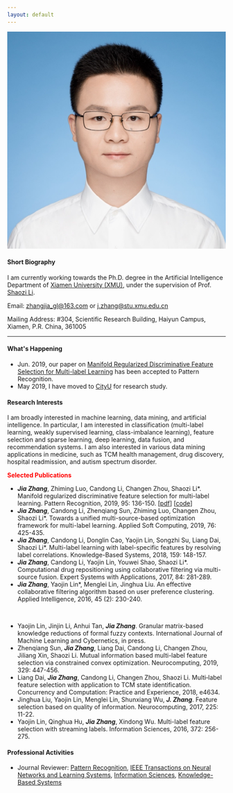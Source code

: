 ```yaml
---
layout: default 
---
```


<img class="profile-picture" src="jiazhang.jpg">

#### Short Biography

I am currently working towards the Ph.D. degree in the Artificial Intelligence Department of [Xiamen University (XMU)](https://www.xmu.edu.cn/), under the supervision of Prof. [Shaozi Li](http://imt.xmu.edu.cn/szdw.html).

Email: [zhangjia_gl@163.com](mailto:zhangjia_gl@163.com) or [j.zhang@stu.xmu.edu.cn](mailto:j.zhang@stu.xmu.edu.cn)

Mailing Address: #304, Scientific Research Building, Haiyun Campus, Xiamen, P.R. China, 361005

---

#### What's Happening

* Jun. 2019, our paper on [Manifold Regularized Discriminative Feature Selection for Multi-label Learning](https://www.sciencedirect.com/science/article/pii/S0031320319302341) has been accepted to Pattern Recognition.
* May 2019, I have moved to [CityU](https://www.cityu.edu.hk/) for research study.

#### Research Interests

I am broadly interested in machine learning, data mining, and artificial intelligence. In particular, I am interested in classification (multi-label learning, weakly supervised learning, class-imbalance learning), feature selection and sparse learning, deep learning, data fusion, and recommendation systems. I am also interested in various data mining applications in medicine, such as TCM health management, drug discovery, hospital readmission, and autism spectrum disorder.

**<p style='color:red'>Selected Publications</p>**

* ***Jia Zhang***, Zhiming Luo, Candong Li, Changen Zhou, Shaozi Li\*. Manifold regularized discriminative feature selection for multi-label learning. Pattern Recognition, 2019, 95: 136-150. [[pdf](1-s2.0-S0031320319302341-main.pdf)] [[code](MDFS-master.zip)]
* ***Jia Zhang***, Candong Li, Zhenqiang Sun, Zhiming Luo, Changen Zhou, Shaozi Li\*. Towards a unified multi-source-based optimization framework for multi-label learning. Applied Soft Computing, 2019, 76: 425-435.
* ***Jia Zhang***, Candong Li, Donglin Cao, Yaojin Lin, Songzhi Su, Liang Dai, Shaozi Li\*. Multi-label learning with label-specific features by resolving label correlations. Knowledge-Based Systems, 2018, 159: 148-157.
* ***Jia Zhang***, Candong Li, Yaojin Lin, Youwei Shao, Shaozi Li\*. Computational drug repositioning using collaborative filtering via multi-source fusion. Expert Systems with Applications, 2017, 84: 281-289.
* ***Jia Zhang***, Yaojin Lin\*, Menglei Lin, Jinghua Liu. An effective collaborative filtering algorithm based on user preference clustering. Applied Intelligence, 2016, 45 (2): 230-240.

&nbsp;
* Yaojin Lin, Jinjin Li, Anhui Tan, ***Jia Zhang***. Granular matrix-based knowledge reductions of formal fuzzy contexts. International Journal of Machine Learning and Cybernetics, in press. 
* Zhenqiang Sun, ***Jia Zhang***, Liang Dai, Candong Li, Changen Zhou, Jiliang Xin, Shaozi Li. Mutual information based multi-label feature selection via constrained convex optimization. Neurocomputing, 2019, 329: 447-456. 
* Liang Dai, ***Jia Zhang***, Candong Li, Changen Zhou, Shaozi Li. Multi‐label feature selection with application to TCM state identification. Concurrency and Computation: Practice and Experience, 2018, e4634. 
* Jinghua Liu, Yaojin Lin, Menglei Lin, Shunxiang Wu, ***J. Zhang***. Feature selection based on quality of information. Neurocomputing, 2017, 225: 11-22. 
* Yaojin Lin, Qinghua Hu, ***Jia Zhang***, Xindong Wu. Multi-label feature selection with streaming labels. Information Sciences, 2016, 372: 256-275.

#### Professional Activities

* Journal Reviewer: [Pattern Recognition](https://www.journals.elsevier.com/pattern-recognition/), [IEEE Transactions on Neural Networks and Learning Systems](https://mc.manuscriptcentral.com/tnnls), [Information Sciences](https://www.journals.elsevier.com/information-sciences), [Knowledge-Based Systems](https://www.journals.elsevier.com/knowledge-based-systems)
